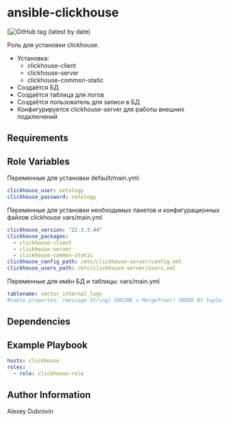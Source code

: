 ansible-clickhouse
=========
[![GitHub tag (latest by date)](https://img.shields.io/badge/tag-1.0.0-blue)

Роль для установки clickhouse.
- Установка:
  - clickhouse-client
  - clickhouse-server
  - clickhouse-common-static
- Создаётся БД
- Создаётся таблица для логов
- Создаётся пользователь для записи в БД
- Конфигурируется clickhouse-server для работы внешних подключений

Requirements
------------

Role Variables
--------------
Переменные для установки
default/main.yml:
```yaml
clickhouse_user: netology
clickhouse_password: netology
```

Переменные для установки необходимых пакетов и конфигурационных файлов clickhouse
vars/main.yml
```yaml
clickhouse_version: "22.3.3.44"
clickhouse_packages:
  - clickhouse-client
  - clickhouse-server
  - clickhouse-common-static
clickhouse_config_path: /etc/clickhouse-server/config.xml
clickhouse_users_path: /etc/clickhouse-server/users.xml

```

Переменные для имён БД и таблицы:
vars/main.yml
```yaml
tablename: vector_internal_logs
#table propertes: (message String) ENGINE = MergeTree() ORDER BY tuple()
```

Dependencies
------------


Example Playbook
----------------
```yaml
hosts: clickhouse
roles:
  - role: clickhouse-role
```

Author Information
------------------
Alexey Dubrovin
